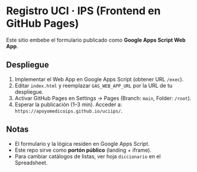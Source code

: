 # Registro UCI · IPS (Frontend en GitHub Pages)

Este sitio embebe el formulario publicado como **Google Apps Script Web App**.

## Despliegue

1. Implementar el Web App en Google Apps Script (obtener URL `/exec`).
2. Editar `index.html` y reemplazar `GAS_WEB_APP_URL` por la URL de tu despliegue.
3. Activar GitHub Pages en Settings → Pages (Branch: `main`, Folder: `/root`).
4. Esperar la publicación (1–3 min). Acceder a: `https://apoyomedicoips.github.io/uciips/`.

## Notas
- El formulario y la lógica residen en Google Apps Script.
- Este repo sirve como **portón público** (landing + iframe).
- Para cambiar catálogos de listas, ver hoja `diccionario` en el Spreadsheet.
